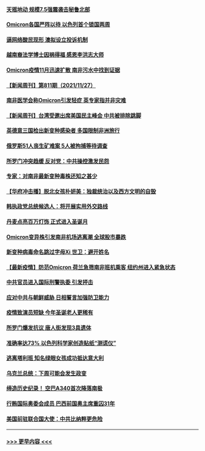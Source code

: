 #### [天摇地动 规模7.5强震袭击秘鲁北部](../pages/prog202/a103279777.md?t=11282150) 
#### [Omicron各国严阵以待 以色列首个锁国两周](../pages/prog202/a103279755.md?t=11282150) 
#### [逼网络酸民现形 澳拟设立投诉机制](../pages/prog202/a103279732.md?t=11282150) 
#### [越南裔法学博士因祸得福 感恩李洪志大师](../pages/prog202/a103279703.md?t=11282150) 
#### [Omicron疫情11月迅速扩散 南非污水中找到证据](../pages/prog202/a103279596.md?t=11282150) 
#### [【新闻周刊】第811期（2021/11/27）](../pages/prog202/a103279543.md?t=11282150) 
#### [南非医学会称Omicron引发轻症 英专家指并非灾难](../pages/prog202/a103279461.md?t=11282150) 
#### [【新闻周刊】台湾受邀出席美国民主峰会 中共被排除跳脚](../pages/prog202/a103279446.md?t=11282150) 
#### [英德意三国检出新变种感染者 多国限制非洲旅行](../pages/prog202/a103279429.md?t=11282150) 
#### [俄罗斯51人丧生矿难案  5人被拘捕等待调查](../pages/prog202/a103279422.md?t=11282150) 
#### [所罗门冲突趋缓 反对党：中共操控激发民怨](../pages/prog202/a103279365.md?t=11282150) 
#### [专家：对南非最新变种毒株还知之甚少](../pages/prog202/a103279355.md?t=11282150) 
#### [【华府冲击播】脱北女孩朴妍美：独裁统治以及西方文明的自毁](../pages/prog202/a103279333.md?t=11282150) 
#### [韩执政党总统候选人：将开展实用外交路线](../pages/prog202/a103279335.md?t=11282150) 
#### [丹麦点亮百万灯饰 正式进入圣诞月](../pages/prog202/a103279337.md?t=11282150) 
#### [Omicron变异株引发南非机场逃离潮 全球股市暴跌](../pages/prog202/a103279254.md?t=11282150) 
#### [新变种病毒命名跳过字母Xi 世卫：避开姓名](../pages/prog202/a103279308.md?t=11282150) 
#### [【最新疫情】防范Omicron  荷兰急筛南非班机乘客 纽约州进入紧急状态](../pages/prog202/a103279251.md?t=11282150) 
#### [中共官员进入国际刑警执委  引发抨击](../pages/prog202/a103279249.md?t=11282150) 
#### [应对中共与朝鲜威胁 日相誓言加强防卫能力](../pages/prog202/a103279227.md?t=11282150) 
#### [疫情致演员短缺 今年圣诞老人更稀有](../pages/prog202/a103279202.md?t=11282150) 
#### [所罗门爆发抗议 唐人街发现3具遗体](../pages/prog202/a103279212.md?t=11282150) 
#### [准确率达73% 以色列科学家创造贴纸“测谎仪”](../pages/prog202/a103279173.md?t=11282150) 
#### [逃离塔利班 知名绿眼女孩成功抵达意大利](../pages/prog202/a103278308.md?t=11282150) 
#### [乌克兰总统：下周可能会发生政变](../pages/prog202/a103279177.md?t=11282150) 
#### [缔造历史纪录！ 空巴A340首次降落南极](../pages/prog202/a103279079.md?t=11282150) 
#### [行贿国际奥委会成员 巴西前国奥主席重囚31年](../pages/prog202/a103279002.md?t=11282150) 
#### [美国前驻联合国大使：中共比纳粹更危险](../pages/prog202/a103278977.md?t=11282150) 

----
#### [ >>> 更早内容 <<< ](../indexes/prog202-earlier.md)
